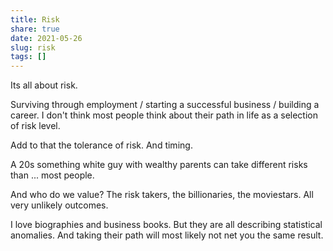```yaml
---
title: Risk
share: true
date: 2021-05-26
slug: risk
tags: []
---
```


Its all about risk.

Surviving through employment / starting a successful business / building a career. I don't think most people think about their path in life as a selection of risk level.

Add to that the tolerance of risk. And timing.

A 20s something white guy with wealthy parents can take different risks than ... most people.

And who do we value? The risk takers, the billionaries, the moviestars. All very unlikely outcomes.

I love biographies and business books. But they are all describing statistical anomalies. And taking their path will most likely not net you the same result.


